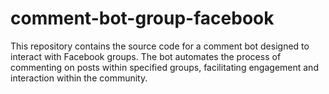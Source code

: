 # comment-bot-group-facebook
This repository contains the source code for a comment bot designed to interact with Facebook groups. The bot automates the process of commenting on posts within specified groups, facilitating engagement and interaction within the community.
